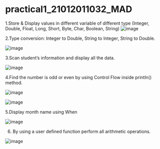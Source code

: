 # practical1_21012011032_MAD
1.Store & Display values in different variable of different type (Integer, Double, Float, Long, Short, Byte, Char, Boolean, String)
![image](https://github.com/JaviyaShreya/practical1_21012011032_MAD/assets/98646013/df18135f-8ad0-4cd0-88bc-2d3e4b881f8e)

2.Type conversion:
    Integer to Double, String to Integer, String to Double.

![image](https://github.com/JaviyaShreya/practical1_21012011032_MAD/assets/98646013/e0e3f08f-9615-4edc-bb9e-cdca340f7cd1)

3.Scan student’s information and display all the data.

![image](https://github.com/JaviyaShreya/practical1_21012011032_MAD/assets/98646013/9776aad3-1f19-4a9d-9c50-82e532a47658)

4.Find the number is odd or even by using Control Flow inside println() method.

![image](https://github.com/JaviyaShreya/practical1_21012011032_MAD/assets/98646013/cb16882a-b85a-4471-9e63-d36cc0ab2eb4)

![image](https://github.com/JaviyaShreya/practical1_21012011032_MAD/assets/98646013/6826cae0-b9f9-44ab-98cf-872b15551819)

5.Display month name using When

![image](https://github.com/JaviyaShreya/practical1_21012011032_MAD/assets/98646013/38a23d28-1949-4746-b69b-c894e21fd075)


6. By using a user defined function perform all arithmetic operations.

![image](https://github.com/JaviyaShreya/practical1_21012011032_MAD/assets/98646013/366a2d82-566f-43c3-9a81-ea7cab618835)

   
